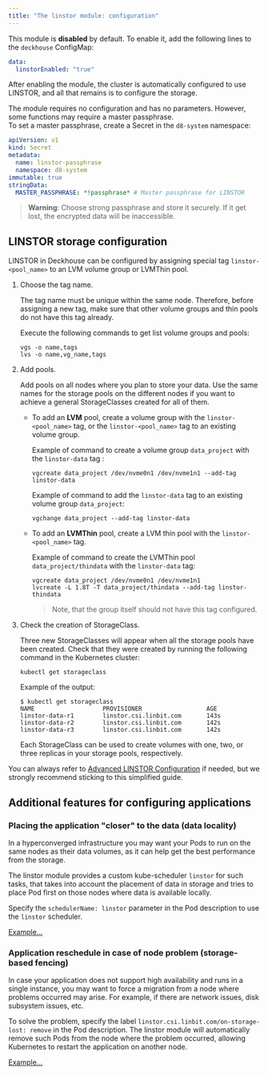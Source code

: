 ```yaml
---
title: "The linstor module: configuration"
---
```


This module is **disabled** by default. To enable it, add the following lines to the `deckhouse` ConfigMap:

```yaml
data:
  linstorEnabled: "true"
```

After enabling the module, the cluster is automatically configured to use LINSTOR, and all that remains is to configure the storage.

The module requires no configuration and has no parameters. However, some functions may require a master passphrase.  
To set a master passphrase, create a Secret in the `d8-system` namespace:

```yaml
apiVersion: v1
kind: Secret
metadata:
  name: linstor-passphrase
  namespace: d8-system
immutable: true
stringData:
  MASTER_PASSPHRASE: *!passphrase* # Master passphrase for LINSTOR
```

> **Warning**: Choose strong passphrase and store it securely. If it get lost, the encrypted data will be inaccessible.

## LINSTOR storage configuration

LINSTOR in Deckhouse can be configured by assigning special tag `linstor-<pool_name>` to an LVM volume group or LVMThin pool.

1. Choose the tag name.

   The tag name must be unique within the same node. Therefore, before assigning a new tag, make sure that other volume groups and thin pools do not have this tag already.

   Execute the following commands to get list volume groups and pools:

   ```shell
   vgs -o name,tags
   lvs -o name,vg_name,tags
   ```

1. Add pools.

   Add pools on all nodes where you plan to store your data. Use the same names for the storage pools on the different nodes if you want to achieve a general StorageClasses created for all of them.

   - To add an **LVM** pool, create a volume group with the `linstor-<pool_name>` tag, or the `linstor-<pool_name>` tag to an existing volume group.

     Example of command to create a volume group `data_project` with the `linstor-data` tag :

     ```shell
     vgcreate data_project /dev/nvme0n1 /dev/nvme1n1 --add-tag linstor-data
     ```

     Example of command to add the `linstor-data` tag to an existing volume group `data_project`:

     ```shell
     vgchange data_project --add-tag linstor-data
     ```

   - To add an **LVMThin** pool, create a LVM thin pool with the `linstor-<pool_name>` tag.

     Example of command to create the LVMThin pool `data_project/thindata` with the `linstor-data` tag:

     ```shell
     vgcreate data_project /dev/nvme0n1 /dev/nvme1n1
     lvcreate -L 1.8T -T data_project/thindata --add-tag linstor-thindata
     ```

     > Note, that the group itself should not have this tag configured.

1. Check the creation of StorageClass.

   Three new StorageClasses will appear when all the storage pools have been created. Check that they were created by running the following command in the Kubernetes cluster:

   ```shell
   kubectl get storageclass
   ```

   Example of the output:

   ```shell
   $ kubectl get storageclass
   NAME                   PROVISIONER                  AGE
   linstor-data-r1        linstor.csi.linbit.com       143s
   linstor-data-r2        linstor.csi.linbit.com       142s
   linstor-data-r3        linstor.csi.linbit.com       142s
   ```

   Each StorageClass can be used to create volumes with one, two, or three replicas in your storage pools, respectively.

You can always refer to [Advanced LINSTOR Configuration](advanced_usage.html) if needed, but we strongly recommend sticking to this simplified guide.

## Additional features for configuring applications  

### Placing the application "closer" to the data (data locality)

In a hyperconverged infrastructure you may want your Pods to run on the same nodes as their data volumes, as it can help get the best performance from the storage.

The linstor module provides a custom kube-scheduler `linstor` for such tasks, that takes into account the placement of data in storage and tries to place Pod first on those nodes where data is available locally.

Specify the `schedulerName: linstor` parameter in the Pod description to use the `linstor` scheduler.

[Example...](usage.html#using-the-linstor-scheduler)

### Application reschedule in case of node problem (storage-based fencing)

In case your application does not support high availability and runs in a single instance, you may want to force a migration from a node where problems occurred may arise. For example, if there are network issues, disk subsystem issues, etc.

To solve the problem, specify the label `linstor.csi.linbit.com/on-storage-lost: remove` in the Pod description. The linstor module will automatically remove such Pods from the node where the problem occurred, allowing Kubernetes to restart the application on another node.

[Example...](usage.html#application-reschedule-in-case-of-node-problem-storage-based-fencing)
